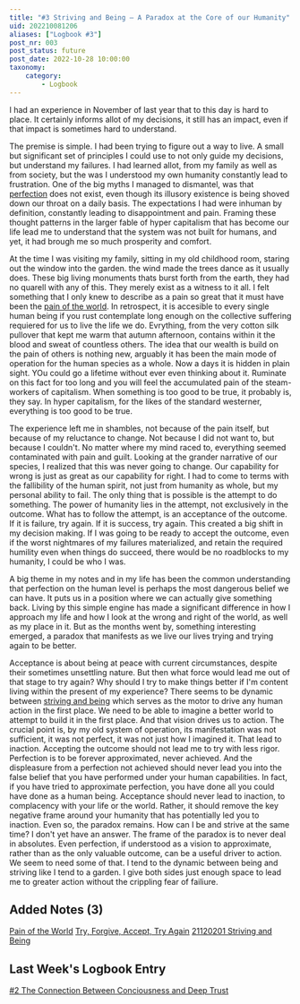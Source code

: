 ```yaml
---
title: "#3 Striving and Being – A Paradox at the Core of our Humanity"
uid: 202210081206
aliases: ["Logbook #3"]
post_nr: 003
post_status: future
post_date: 2022-10-28 10:00:00
taxonomy:
    category:
        - Logbook
---
```


I had an experience in November of last year that to this day is hard to place. It certainly informs allot of my decisions, it still has an impact, even if that impact is sometimes hard to understand.

The premise is simple. I had been trying to figure out a way to live. A small but significant set of principles I could use to not only guide my decisions, but understand my failures. I had learned allot, from my family as well as from society, but the was I understood my own humanity constantly lead to frustration. One of the big myths I managed to dismantel, was that [perfection](perfection-a-tangible-illusion.md) does not exist, even though its illusory existence is being shoved down our throat on a daily basis. The expectations I had were inhuman by definition, constantly leading to disappointment and pain. Framing these thought patterns in the larger  fable of hyper capitalism that has become our life lead me to understand that the system was not built for humans, and yet, it had brough me so much prosperity and comfort.

At the time I was visiting my family, sitting in my old childhood room, staring out the window into the garden. the wind made the trees dance as it usually does. These big living monuments thats burst forth from the earth, they had no quarell with any of this. They merely exist as a witness to it all. I felt something that I only knew to describe as a pain so great that it must have been the [pain of the world](world-pain.md). In retrospect, it is accesible to every single human being if you rust contemplate long enough on the collective suffering requiered for us to live the life we do. Evrything, from the very cotton silk pullover that kept me warm that autumn afternoon, contains within it the blood and sweat of countless others. The idea that our wealth is build on the pain of others is nothing new, arguably it has been the main mode of operation for the human species as a whole. Now a days it is hidden in plain sight. YOu could go a lifetime without ever even thinking about it. Ruminate on this fact for too long and you will feel the accumulated pain of the steam-workers of capitalism. When something is too good to be true, it probably is, they say. In hyper capitalism, for the likes of the standard westerner, everything is too good to be true. 

The experience left me in shambles, not because of the pain itself, but because of my reluctance to change. Not because I did not want to, but because I couldn't. No matter where my mind raced to, everything seemed contaminated with pain and guilt. Looking at the grander narrative of our species, I realized that this was never going to change. Our capability for wrong is just as great as our capability for right. I had to come to terms with the fallibility of the human spirit, not just from humanity as whole, but my personal ability to fail. The only thing that is possible is the attempt to do something. The power of humanity lies in the attempt, not exclusively in the outcome. What has to follow the attempt, is an acceptance of the outcome. If it is failure, try again. If it is success, try again. This created a big shift in my decision making. If I was going to be ready to accept the outcome, even if the worst nightmares of my failures materialized, and retain the required humility even when things do succeed, there would be no roadblocks to my humanity, I could be who I was.

A big theme in my notes and in my life has been the common understanding that perfection on the human level is perhaps the most dangerous belief we can have. It puts us in a position where we can actually give something back. Living by this simple engine has made a significant difference in how I approach my life and how I look at the wrong and right of the world, as well as my place in it. But as the months went by, something interesting emerged, a paradox that manifests as we live our lives trying and trying again to be better.

Acceptance is about being at peace with current circumstances, despite their sometimes unsettling nature. But then what force would lead me out of that stage to try again? Why should I try to make things better if I'm content living within the present of my experience? There seems to be dynamic between [striving and being](striving-and-being.md) which serves as the motor to drive any human action in the first place. We need to be able to imagine a better world to attempt to build it in the first place. And that vision drives us to action. The crucial point is, by my old system of operation, its manifestation was not sufficient, it was not perfect, it was not just how I imagined it. That lead to inaction. Accepting the outcome should not lead me to try with less rigor. Perfection is to be forever approximated, never achieved. And the displeasure from a perfection not achieved should never lead you into the false belief that you have performed under your human capabilities. In fact, if you have tried to approximate perfection, you have done all you could have done as a human being. Acceptance should never lead to inaction, to complacency with your life or the world. Rather, it should remove the key negative frame around your humanity that has potentially led you to inaction. Even so, the paradox remains. How can I be and strive at the same time? I don't yet have an answer. The frame of the paradox is to never deal in absolutes. Even perfection, if understood as a vision to approximate, rather than as the only valuable outcome, can be a useful driver to action. We seem to need some of that. I tend to the dynamic between being and striving like I tend to a garden. I give both sides just enough space to lead me to greater action without the crippling fear of failiure.

## Added Notes (3)
[Pain of the World](world-pain.md)
[Try, Forgive, Accept, Try Again](try-forgive-accept-try.md)
[21120201 Striving and Being](striving-and-being.md)

## Last Week's Logbook Entry
[#2 The Connection Between Conciousness and Deep Trust](../Postdrafts/the-connection-between-deep-trust-and-paying-attention.md)